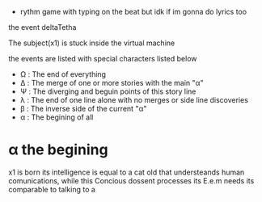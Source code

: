 - rythm game with typing on the beat but idk if im gonna do lyrics too



the event deltaTetha

The subject(x1) is stuck inside the virtual machine

the events are listed with special characters listed below

- Ω : The end of everything
- Δ : The merge of one or more stories with the main "α"
- Ψ : The diverging and beguin points of this story line
- λ : The end of one line alone with no merges or side line discoveries
- β : The inverse side of the current "α"
- α : The begining of all




# α the begining

 x1 is born its intelligence is equal to a cat old that understeands human comunications,
while this Concious dossent processes its E.e.m needs its comparable to talking to a


 